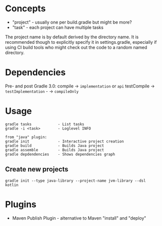
Concepts
========

* "project" - usually one per build.gradle but might be more?
* "task" - each project can have multiple tasks

The project name is by default derived by the directory name. It is recommended though to
explicitly specify it in settings.gradle, especially if using CI build tools who might check out the
code to a random named directory.

Dependencies
============

Pre- and post Gradle 3.0:
    compile     -> `implementation` or `api`
    testCompile -> `testImplementation`
    -           -> `compileOnly` 

Usage
=====

    gradle tasks            - List tasks
    gradle -i <task>        - Loglevel INFO

    from "java" plugin:
    gradle init             - Interactive project creation
    gradle build            - Builds Java project
    gradle assemble         - Builds Java project
    gradle depdendencies    - Shows dependencies graph

Create new projects
-------------------

    gradle init --type java-library --project-name jvm-library --dsl kotlin

Plugins
=======

* Maven Publish Plugin - alternative to Maven "install" and "deploy"

